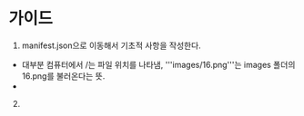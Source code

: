가이드
=============
1. manifest.json으로 이동해서 기초적 사항을 작성한다.
* 대부분 컴퓨터에서 /는 파일 위치를 나타냄, '''images/16.png'''는 images 폴더의 16.png를 불러온다는 뜻.
* 
2. 